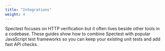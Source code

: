 ```yaml
---
title: "Integrations"
weight: 4
---
```


Spectest focuses on HTTP verification but it often lives beside other tools in a codebase. These guides show how to combine Spectest with popular JavaScript test frameworks so you can keep your existing unit tests and add fast API checks.

